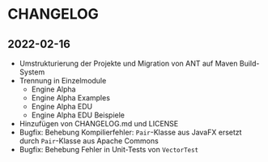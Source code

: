 # CHANGELOG

## 2022-02-16

* Umstrukturierung der Projekte und Migration von ANT auf Maven Build-System
* Trennung in Einzelmodule
  * Engine Alpha
  * Engine Alpha Examples
  * Engine Alpha EDU
  * Engine Alpha EDU Beispiele
* Hinzufügen von CHANGELOG.md und LICENSE
* Bugfix: Behebung Kompilierfehler: `Pair`-Klasse aus JavaFX ersetzt durch `Pair`-Klasse aus Apache Commons
* Bugfix: Behebung Fehler in Unit-Tests von `VectorTest`